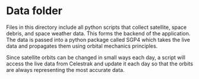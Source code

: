 # Data folder

Files in this directory include all python scripts that collect satellite, space debris, and space weather data. 
This forms the backend of the application. The data is passed into a python package called SGP4 which takes the 
live data and propagates them using orbital mechanics principles. 

Since satellite orbits can be changed in small ways each day, a script will access the live data from Celestrak and 
update it each day so that the orbits are always representing the most accurate data.

